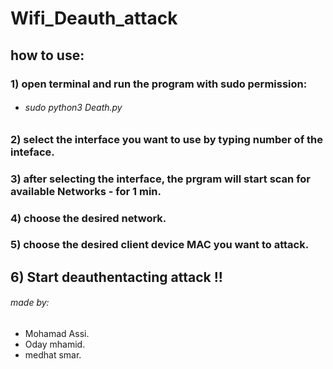 # Wifi_Deauth_attack

## how to use:

### 1) open terminal and run the program with sudo  permission:

* ###### sudo python3 Death.py

### 2) select the interface you want to use by typing number of the inteface.
### 3) after selecting the interface, the prgram will start scan for available Networks - for 1 min.
### 4) choose the desired network. 
### 5) choose the desired client device MAC you want to attack.
## 6) Start deauthentacting attack !!



###### made by:
* Mohamad Assi.
* Oday mhamid.
* medhat smar. 
